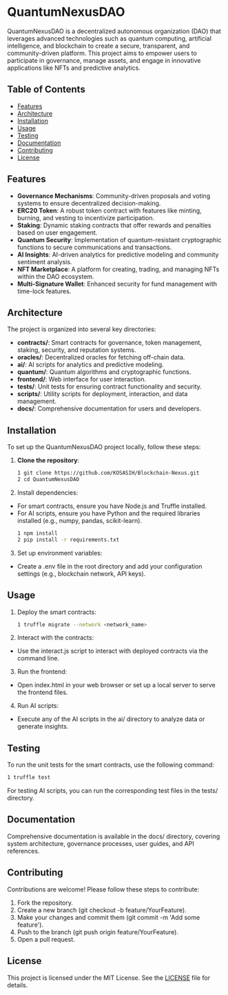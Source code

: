 # QuantumNexusDAO

QuantumNexusDAO is a decentralized autonomous organization (DAO) that leverages advanced technologies such as quantum computing, artificial intelligence, and blockchain to create a secure, transparent, and community-driven platform. This project aims to empower users to participate in governance, manage assets, and engage in innovative applications like NFTs and predictive analytics.

## Table of Contents

- [Features](#features)
- [Architecture](#architecture)
- [Installation](#installation)
- [Usage](#usage)
- [Testing](#testing)
- [Documentation](#documentation)
- [Contributing](#contributing)
- [License](#license)

## Features

- **Governance Mechanisms**: Community-driven proposals and voting systems to ensure decentralized decision-making.
- **ERC20 Token**: A robust token contract with features like minting, burning, and vesting to incentivize participation.
- **Staking**: Dynamic staking contracts that offer rewards and penalties based on user engagement.
- **Quantum Security**: Implementation of quantum-resistant cryptographic functions to secure communications and transactions.
- **AI Insights**: AI-driven analytics for predictive modeling and community sentiment analysis.
- **NFT Marketplace**: A platform for creating, trading, and managing NFTs within the DAO ecosystem.
- **Multi-Signature Wallet**: Enhanced security for fund management with time-lock features.

## Architecture

The project is organized into several key directories:

- **contracts/**: Smart contracts for governance, token management, staking, security, and reputation systems.
- **oracles/**: Decentralized oracles for fetching off-chain data.
- **ai/**: AI scripts for analytics and predictive modeling.
- **quantum/**: Quantum algorithms and cryptographic functions.
- **frontend/**: Web interface for user interaction.
- **tests/**: Unit tests for ensuring contract functionality and security.
- **scripts/**: Utility scripts for deployment, interaction, and data management.
- **docs/**: Comprehensive documentation for users and developers.

## Installation

To set up the QuantumNexusDAO project locally, follow these steps:

1. **Clone the repository**:
   ```bash
   1 git clone https://github.com/KOSASIH/Blockchain-Nexus.git
   2 cd QuantumNexusDAO
   ```

2. Install dependencies:

- For smart contracts, ensure you have Node.js and Truffle installed.
- For AI scripts, ensure you have Python and the required libraries installed (e.g., numpy, pandas, scikit-learn).
   ```bash
   1 npm install
   2 pip install -r requirements.txt
   ```

3. Set up environment variables:

- Create a .env file in the root directory and add your configuration settings (e.g., blockchain network, API keys).

## Usage

1. Deploy the smart contracts:

   ```bash
   1 truffle migrate --network <network_name>
   ```

2. Interact with the contracts:

- Use the interact.js script to interact with deployed contracts via the command line.

3. Run the frontend:

- Open index.html in your web browser or set up a local server to serve the frontend files.

4. Run AI scripts:

- Execute any of the AI scripts in the ai/ directory to analyze data or generate insights.

## Testing
To run the unit tests for the smart contracts, use the following command:

   ```bash
   1 truffle test
   ```
For testing AI scripts, you can run the corresponding test files in the tests/ directory.

## Documentation
Comprehensive documentation is available in the docs/ directory, covering system architecture, governance processes, user guides, and API references.

## Contributing
Contributions are welcome! Please follow these steps to contribute:

1. Fork the repository.
2. Create a new branch (git checkout -b feature/YourFeature).
3. Make your changes and commit them (git commit -m 'Add some feature').
4. Push to the branch (git push origin feature/YourFeature).
5. Open a pull request.

## License
This project is licensed under the MIT License. See the [LICENSE](LICENSE) file for details.

